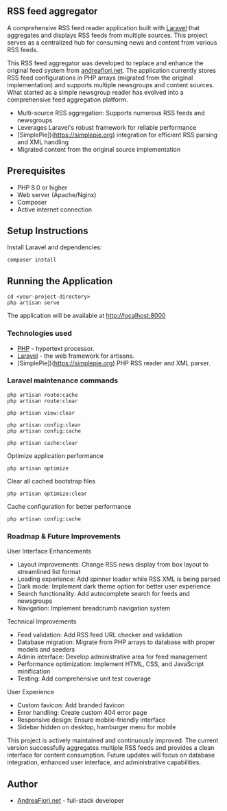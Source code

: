 ## RSS feed aggregator

A comprehensive RSS feed reader application built with [Laravel](http://www.laravel.com) that aggregates and displays RSS feeds from multiple sources. This project serves as a centralized hub for consuming news and content from various RSS feeds.

This RSS feed aggregator was developed to replace and enhance the original feed system from [andreafiori.net](http://www.andreafiori.net). The application currently stores RSS feed configurations in PHP arrays (migrated from the original implementation) and supports multiple newsgroups and content sources. What started as a simple newsgroup reader has evolved into a comprehensive feed aggregation platform.

- Multi-source RSS aggregation: Supports numerous RSS feeds and newsgroups
- Leverages Laravel's robust framework for reliable performance
- [SimplePie])(https://simplepie.org) integration for efficient RSS parsing and XML handling
- Migrated content from the original source implementation

## Prerequisites

- PHP 8.0 or higher
- Web server (Apache/Nginx)
- Composer
- Active internet connection

## Setup Instructions

Install Laravel and dependencies:

    composer install

## Running the Application

    cd <your-project-directory>
    php artisan serve

The application will be available at [http://localhost:8000](http://localhost:8000)

### Technologies used

- [PHP](https://www,php.net) - hypertext processor.
- [Laravel](https://www,laravel.com) - the web framework for artisans.
- [SimplePie])(https://simplepie.org) PHP RSS reader and XML parser.

### Laravel maintenance  commands

    php artisan route:cache
    php artisan route:clear

    php artisan view:clear

    php artisan config:clear
    php artisan config:cache

    php artisan cache:clear

Optimize application performance

    php artisan optimize

Clear all cached bootstrap files

    php artisan optimize:clear

Cache configuration for better performance

    php artisan config:cache

### Roadmap & Future Improvements

User Interface Enhancements

- Layout improvements: Change RSS news display from box layout to streamlined list format
- Loading experience: Add spinner loader while RSS XML is being parsed
- Dark mode: Implement dark theme option for better user experience
- Search functionality: Add autocomplete search for feeds and newsgroups
- Navigation: Implement breadcrumb navigation system

Technical Improvements

- Feed validation: Add RSS feed URL checker and validation
- Database migration: Migrate from PHP arrays to database with proper models and seeders
- Admin interface: Develop administrative area for feed management
- Performance optimization: Implement HTML, CSS, and JavaScript minification
- Testing: Add comprehensive unit test coverage

User Experience

- Custom favicon: Add branded favicon
- Error handling: Create custom 404 error page
- Responsive design: Ensure mobile-friendly interface
- Sidebar hidden on desktop, hamburger menu for mobile

This project is actively maintained and continuously improved. The current version successfully aggregates multiple RSS feeds and provides a clean interface for content consumption. Future updates will focus on database integration, enhanced user interface, and administrative capabilities.

## Author

- [AndreaFiori.net](https://www.andreafiori.net) - full-stack developer
